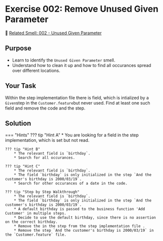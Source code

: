 # Exercise 002: Remove Unused Given Parameter
:link: [Related Smell: 002 - Unused Given Parameter](/smells/002-unused-given)

## Purpose
* Learn to identify the `Unused Given Parameter` smell.
* Understand how to clean it up and how to find all occurances spread over different locations.

## Your Task
Within the step implementation file there is field, which is intialized by a `Given`step in the `Customer.feature`but never used. Find at least
one such field and remove the code and the step.

## Solution

=== "Hints"
    ??? tip "Hint A"
        * You are looking for a field in the step implementation, which is set but not read.

    ??? tip "Hint B"
        * The relevant field is `birthday`.
        * Search for all occurances.

    ??? tip "Hint C"
        * The relevant field is `birthday`.
        * The field `birthday` is only initialized in the step `And the customer's birthday is 2000/03/19`.
        * Search for other occurances of a date in the code.

    ??? tip "Step by Step Walkthrough"
        * The relevant field is `birthday`.
        * The field `birthday` is only initialized in the step `And the customer's birthday is 2000/03/19`.
        * A default birthday is passed to the business function 'Add Customer' in multiple steps.
        * Decide to use the default birthday, since there is no assertion on the correct birthday.
        * Remove the in the step from the step implementation file .
        * Remove the step `And the customer's birthday is 2000/03/19` in the `Customer.feature` file.
    
